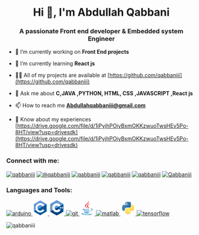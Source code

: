 <h1 align="center">Hi 👋, I'm Abdullah Qabbani</h1>
<h3 align="center">A passionate Front end developer & Embedded system Engineer</h3>

- 🔭 I’m currently working on **Front End projects**

- 🌱 I’m currently learning **React js**

- 👨‍💻 All of my projects are available at [https://github.com/qabbaniii](https://github.com/qabbaniii)

- 💬 Ask me about **C,JAVA ,PYTHON, HTML, CSS ,JAVASCRIPT ,React js**

- 📫 How to reach me **Abdullahqabbaniii@gmail.com**

- 📄 Know about my experiences [https://drive.google.com/file/d/1iPyjhPOiyBxmOKKzwuoTwsHEy5Po-8HT/view?usp=drivesdk](https://drive.google.com/file/d/1iPyjhPOiyBxmOKKzwuoTwsHEy5Po-8HT/view?usp=drivesdk)

<h3 align="left">Connect with me:</h3>
<p align="left">
<a href="https://twitter.com/qabbaniii" target="blank"><img align="center" src="https://raw.githubusercontent.com/rahuldkjain/github-profile-readme-generator/master/src/images/icons/Social/twitter.svg" alt="qabbaniii" height="30" width="40" /></a>
<a href="https://linkedin.com/in/@qabbaniii" target="blank"><img align="center" src="https://raw.githubusercontent.com/rahuldkjain/github-profile-readme-generator/master/src/images/icons/Social/linked-in-alt.svg" alt="@qabbaniii" height="30" width="40" /></a>
<a href="https://fb.com/qabbaniii" target="blank"><img align="center" src="https://raw.githubusercontent.com/rahuldkjain/github-profile-readme-generator/master/src/images/icons/Social/facebook.svg" alt="qabbaniii" height="30" width="40" /></a>
<a href="https://instagram.com/qabbaniii" target="blank"><img align="center" src="https://raw.githubusercontent.com/rahuldkjain/github-profile-readme-generator/master/src/images/icons/Social/instagram.svg" alt="qabbaniii" height="30" width="40" /></a>
<a href="https://www.hackerrank.com/qabbaniii" target="blank"><img align="center" src="https://raw.githubusercontent.com/rahuldkjain/github-profile-readme-generator/master/src/images/icons/Social/hackerrank.svg" alt="qabbaniii" height="30" width="40" /></a>
<a href="https://discord.gg/Qabbaniii" target="blank"><img align="center" src="https://raw.githubusercontent.com/rahuldkjain/github-profile-readme-generator/master/src/images/icons/Social/discord.svg" alt="Qabbaniii" height="30" width="40" /></a>
</p>

<h3 align="left">Languages and Tools:</h3>
<p align="left"> <a href="https://www.arduino.cc/" target="_blank" rel="noreferrer"> <img src="https://cdn.worldvectorlogo.com/logos/arduino-1.svg" alt="arduino" width="40" height="40"/> </a> <a href="https://www.cprogramming.com/" target="_blank" rel="noreferrer"> <img src="https://raw.githubusercontent.com/devicons/devicon/master/icons/c/c-original.svg" alt="c" width="40" height="40"/> </a> <a href="https://www.w3schools.com/cpp/" target="_blank" rel="noreferrer"> <img src="https://raw.githubusercontent.com/devicons/devicon/master/icons/cplusplus/cplusplus-original.svg" alt="cplusplus" width="40" height="40"/> </a> <a href="https://git-scm.com/" target="_blank" rel="noreferrer"> <img src="https://www.vectorlogo.zone/logos/git-scm/git-scm-icon.svg" alt="git" width="40" height="40"/> </a> <a href="https://www.java.com" target="_blank" rel="noreferrer"> <img src="https://raw.githubusercontent.com/devicons/devicon/master/icons/java/java-original.svg" alt="java" width="40" height="40"/> </a> <a href="https://www.mathworks.com/" target="_blank" rel="noreferrer"> <img src="https://upload.wikimedia.org/wikipedia/commons/2/21/Matlab_Logo.png" alt="matlab" width="40" height="40"/> </a> <a href="https://www.python.org" target="_blank" rel="noreferrer"> <img src="https://raw.githubusercontent.com/devicons/devicon/master/icons/python/python-original.svg" alt="python" width="40" height="40"/> </a> <a href="https://www.tensorflow.org" target="_blank" rel="noreferrer"> <img src="https://www.vectorlogo.zone/logos/tensorflow/tensorflow-icon.svg" alt="tensorflow" width="40" height="40"/> </a> </p>

<p><img align="center" src="https://github-readme-stats.vercel.app/api/top-langs?username=qabbaniii&show_icons=true&locale=en&layout=compact" alt="qabbaniii" /></p>
